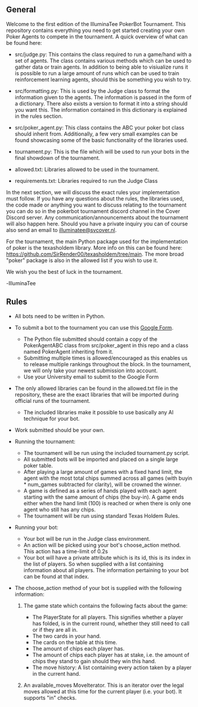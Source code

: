 ## General

Welcome to the first edition of the IlluminaTee PokerBot Tournament. This repository contains everything you need to get started creating your own Poker Agents to compete in the tournament. A quick overview of what can be found here: 

- src/judge.py: This contains the class required to run a game/hand with a set of agents. The class contains various methods which can be used to gather data or train agents. In addition to being able to visiualize runs it is possible to run a large amount of runs which can be used to train reinforcement learning agents, should this be something you wish to try. 

- src/formatting.py: This is used by the Judge class to format the information given to the agents. The information is passed in the form of a dictionary. There also exists a version to format it into a string should you want this. The information contained in this dictionary is explained in the rules section.

- src/poker_agent.py: This class contains the ABC your poker bot class should inherit from. Additionally, a few very small examples can be found showcasing some of the basic functionality of the libraries used. 

- tournament.py: This is the file which will be used to run your bots in the final showdown of the tournament. 

- allowed.txt: Libraries allowed to be used in the tournament.

- requirements.txt: Libraries required to run the Judge Class

In the next section, we will discuss the exact rules your implementation must follow. If you have any questions about the rules, the libraries used, the code made or anything you want to discuss relating to the tournament you can do so in the pokerbot tournament discord channel in the Cover Discord server. Any communication/announcements about the tournament will also happen here. Should you have a private inquiry you can of course also send an email to illuminatee@svcover.nl.

For the tournament, the main Python package used for the implementation of poker is the texasholdem library. More info on this can be found here: https://github.com/SirRender00/texasholdem/tree/main. The more broad "poker" package is also in the allowed list if you wish to use it.

We wish you the best of luck in the tournament.
 
-llluminaTee

## Rules
- All bots need to be written in Python. 

- To submit a bot to the tournament you can use this [Google Form](https://forms.gle/gHeN5dmtSCD6Rz1v9).
    - The Python file submitted should contain a copy of the PokerAgentABC class from src/poker_agent in this repo and a class named PokerAgent inheriting from it.
    - Submitting multiple times is allowed/encouraged as this enables us to release multiple rankings throughout the block. In the tournament, we will only take your newest submission into account.
    - Use your University email to submit to the Google Form
- The only allowed libraries can be found in the allowed.txt file in the repository, these are the exact libraries that will be imported during official runs of the tournament.
    - The included libraries make it possible to use basically any AI technique for your bot.

- Work submitted should be your own. 

- Running the tournament:
    - The tournament will be run using the included tournament.py script.
    - All submitted bots will be imported and placed on a single large poker table.
    - After playing a large amount of games with a fixed hand limit, the agent with the most total chips summed across all games (with buyin * num_games subtracted for clarity), will be crowned the winner.
    - A game is defined as a series of hands played with each agent starting with the same amount of chips (the buy-in). A game ends either when the hand limit (100) is reached or when there is only one agent who still has any chips.
    - The tournament will be run using standard Texas Holdem Rules.

- Running your bot:
    - Your bot will be run in the Judge class environment.
    - An action will be picked using your bot's choose_action method. This action has a time-limit of 0.2s
    - Your bot will have a private attribute which is its id, this is its index in the list of players. So when supplied with a list containing information about all players. The information pertaining to your bot can be found at that index.

- The choose_action method of your bot is supplied with the following information:
    1. The game state which contains the following facts about the game:
        - The PlayerState for all players. This signifies whether a player has folded, is in the current round, whether they still need to call or if they are all in.
        - The two cards in your hand.
        - The cards on the table at this time.
        - The amount of chips each player has.
        - The amount of chips each player has at stake, i.e. the amount of chips they stand to gain should they win this hand.
        - The move history: A list containing every action taken by a player in the current hand.

    2. An available_moves MoveIterator. This is an iterator over the legal moves allowed at this time for the current player (i.e. your bot). It supports "in" checks.
